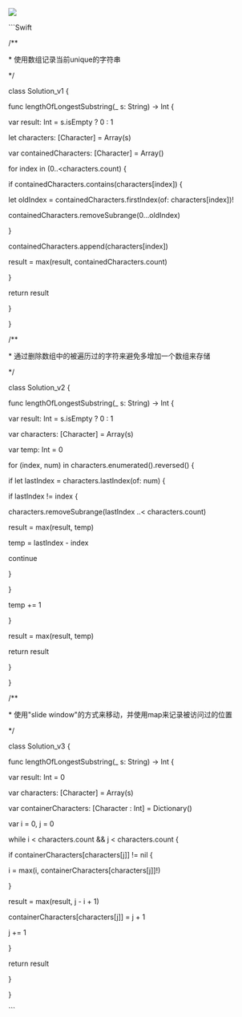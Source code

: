 ![](https://user-gold-cdn.xitu.io/2019/5/27/16af99b99239966a?w=815&h=512&f=png&s=65181)

\```Swift 

/** 

\* 使用数组记录当前unique的字符串 

*/ 

class Solution_v1 { 

func lengthOfLongestSubstring(_ s: String) -> Int { 

var result: Int = s.isEmpty ? 0 : 1 

let characters: [Character] = Array(s) 

var containedCharacters: [Character] = Array() 

for index in (0..<characters.count) { 

if containedCharacters.contains(characters[index]) { 

let oldIndex = containedCharacters.firstIndex(of: characters[index])! 

containedCharacters.removeSubrange(0...oldIndex) 

} 

containedCharacters.append(characters[index]) 

result = max(result, containedCharacters.count) 

} 

return result 

} 

} 

/** 

\* 通过删除数组中的被遍历过的字符来避免多增加一个数组来存储 

*/ 

class Solution_v2 { 

func lengthOfLongestSubstring(_ s: String) -> Int { 

var result: Int = s.isEmpty ? 0 : 1 

var characters: [Character] = Array(s) 

var temp: Int = 0 

for (index, num) in characters.enumerated().reversed() { 

if let lastIndex = characters.lastIndex(of: num) { 

if lastIndex != index { 

characters.removeSubrange(lastIndex ..< characters.count) 

result = max(result, temp) 

temp = lastIndex - index 

continue 

} 

} 

temp += 1 

} 

result = max(result, temp) 

return result 

} 

} 

/** 

\* 使用"slide window"的方式来移动，并使用map来记录被访问过的位置 

*/ 

class Solution_v3 { 

func lengthOfLongestSubstring(_ s: String) -> Int { 

var result: Int = 0 

var characters: [Character] = Array(s) 

var containerCharacters: [Character : Int] = Dictionary() 

var i = 0, j = 0 

while i < characters.count && j < characters.count { 

if containerCharacters[characters[j]] != nil { 

i = max(i, containerCharacters[characters[j]]!) 

} 

result = max(result, j - i + 1) 

containerCharacters[characters[j]] = j + 1 

j += 1 

} 

return result 

} 

} 

\``` 